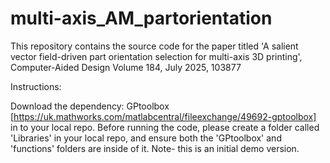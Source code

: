 # multi-axis_AM_partorientation
This repository contains the source code for the paper titled 'A salient vector field-driven part orientation selection for multi-axis 3D printing', Computer-Aided Design
Volume 184, July 2025, 103877

Instructions:

Download the dependency: GPtoolbox [https://uk.mathworks.com/matlabcentral/fileexchange/49692-gptoolbox] in to your local repo.
Before running the code, please create a folder called 'Libraries' in your local repo, and ensure both the 'GPtoolbox' and 'functions' folders are inside of it.
Note- this is an initial demo version.

